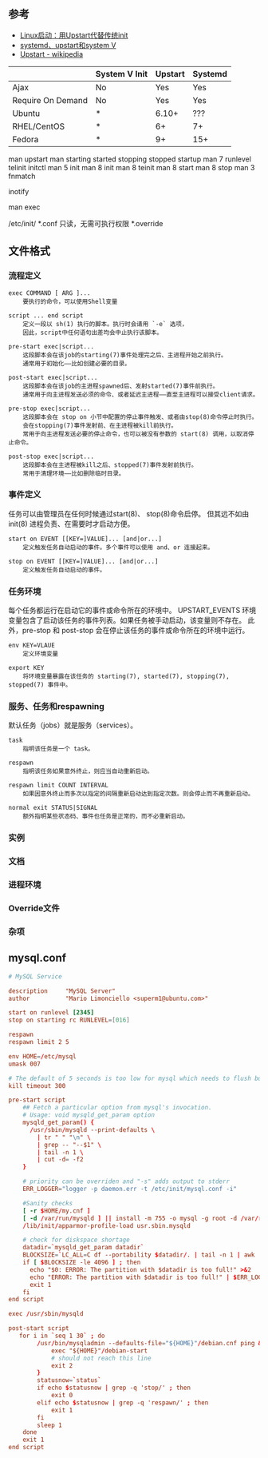 ## 参考

* [Linux启动：用Upstart代替传统init](http://www.linuxdiyf.com/viewarticle.php?id=48913)
* [systemd、upstart和system V](http://blog.csdn.net/kumu_linux/article/details/7653802)
* [Upstart - wikipedia](http://zh.wikipedia.org/wiki/Upstart)




|                  |System V Init | Upstart | Systemd |
|------------------|--------------|---------|---------|
|Ajax              |No            |Yes      |Yes      |
|Require On Demand |No            |Yes      |Yes      |
|Ubuntu            |*             |6.10+    |???      |
|RHEL/CentOS       |*             |6+       |7+       |
|Fedora            |*             |9+       |15+      |


man upstart
man starting
started
stopping
stopped
startup
man 7 runlevel
telinit
initctl
man 5 init
man 8 init
man 8 teinit
man 8 start
man 8 stop
man 3 fnmatch


inotify

man exec 

/etc/init/
    *.conf       只读，无需可执行权限
    *.override


## 文件格式


### 流程定义

```
exec COMMAND [ ARG ]...
    要执行的命令，可以使用Shell变量

script ... end script
    定义一段以 sh(1) 执行的脚本。执行时会请用 `-e` 选项，
    因此，script中任何语句出差均会中止执行该脚本。

pre-start exec|script...
    这段脚本会在该job的starting(7)事件处理完之后、主进程开始之前执行。
    通常用于初始化——比如创建必要的目录。

post-start exec|script...
    这段脚本会在该job的主进程spawned后、发射started(7)事件前执行。
    通常用于向主进程发送必须的命令、或者延迟主进程——直至主进程可以接受client请求。

pre-stop exec|script...
    这段脚本会在 stop on 小节中配置的停止事件触发、或者由stop(8)命令停止时执行。
    会在stopping(7)事件发射前、在主进程被kill前执行。
    常用于向主进程发送必要的停止命令，也可以被没有参数的 start(8) 调用，以取消停止命令。

post-stop exec|script...
    这段脚本会在主进程被kill之后、stopped(7)事件发射前执行。
    常用于清理环境——比如删除临时目录。
```

### 事件定义

任务可以由管理员在任何时候通过start(8)、 stop(8)命令启停。
但其远不如由 init(8) 进程负责、在需要时才启动方便。

```
start on EVENT [[KEY=]VALUE]... [and|or...]
    定义触发任务自动启动的事件。多个事件可以使用 and、or 连接起来。

stop on EVENT [[KEY=]VALUE]... [and|or...]
    定义触发任务自动启动的事件。

```

### 任务环境
每个任务都运行在启动它的事件或命令所在的环境中。
UPSTART_EVENTS 环境变量包含了启动该任务的事件列表。如果任务被手动启动，该变量则不存在。
此外，pre-stop 和 post-stop 会在停止该任务的事件或命令所在的环境中运行。

```
env KEY=VLAUE
    定义环境变量
    
export KEY
    将环境变量暴露在该任务的 starting(7), started(7), stopping(7), stopped(7) 事件中。

```

### 服务、任务和respawning
默认任务（jobs）就是服务（services）。

```
task
    指明该任务是一个 task。

respawn 
    指明该任务如果意外终止，则应当自动重新启动。

respawn limit COUNT INTERVAL
    如果因意外终止而多次以指定的间隔重新启动达到指定次数。则会停止而不再重新启动。
    
normal exit STATUS|SIGNAL
    额外指明某些状态码、事件也任务是正常的，而不必重新启动。

```

### 实例

### 文档

### 进程环境

### Override文件
### 杂项






## mysql.conf

```conf
# MySQL Service                                                                                                                                                                                              

description     "MySQL Server"
author          "Mario Limonciello <superm1@ubuntu.com>"

start on runlevel [2345]
stop on starting rc RUNLEVEL=[016]

respawn
respawn limit 2 5

env HOME=/etc/mysql
umask 007

# The default of 5 seconds is too low for mysql which needs to flush buffers
kill timeout 300

pre-start script
    ## Fetch a particular option from mysql's invocation.
    # Usage: void mysqld_get_param option
    mysqld_get_param() {
      /usr/sbin/mysqld --print-defaults \
        | tr " " "\n" \
        | grep -- "--$1" \
        | tail -n 1 \
        | cut -d= -f2
    }

    # priority can be overriden and "-s" adds output to stderr
    ERR_LOGGER="logger -p daemon.err -t /etc/init/mysql.conf -i"

    #Sanity checks
    [ -r $HOME/my.cnf ]
    [ -d /var/run/mysqld ] || install -m 755 -o mysql -g root -d /var/run/mysqld
    /lib/init/apparmor-profile-load usr.sbin.mysqld

    # check for diskspace shortage
    datadir=`mysqld_get_param datadir`
    BLOCKSIZE=`LC_ALL=C df --portability $datadir/. | tail -n 1 | awk '{print $4}'`
    if [ $BLOCKSIZE -le 4096 ] ; then
      echo "$0: ERROR: The partition with $datadir is too full!" >&2
      echo "ERROR: The partition with $datadir is too full!" | $ERR_LOGGER
      exit 1
    fi
end script

exec /usr/sbin/mysqld

post-start script
   for i in `seq 1 30` ; do
        /usr/bin/mysqladmin --defaults-file="${HOME}"/debian.cnf ping && {
            exec "${HOME}"/debian-start
            # should not reach this line
            exit 2
        }
        statusnow=`status`
        if echo $statusnow | grep -q 'stop/' ; then
            exit 0
        elif echo $statusnow | grep -q 'respawn/' ; then
            exit 1
        fi
        sleep 1
    done
    exit 1
end script
```










